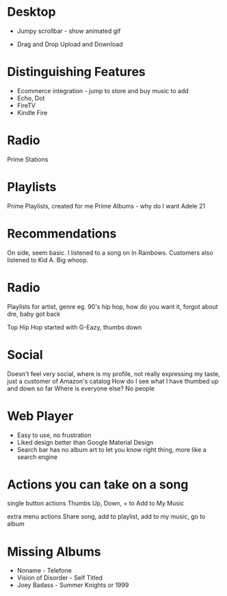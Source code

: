 
# Desktop

- Jumpy scrollbar - show animated gif
+ Drag and Drop Upload and Download

# Distinguishing Features

* Ecommerce integration - jump to store and buy music to add
* Echo, Dot
* FireTV
* Kindle Fire

# Radio

Prime Stations

# Playlists

Prime Playlists, created for me
Prime Albums - why do I want Adele 21

# Recommendations

On side, seem basic. I listened to a song on In Rainbows. Customers also listened to Kid A. Big whoop.

# Radio

Playlists for artist, genre
eg. 90's hip hop, how do you want it, forgot about dre, baby got back

Top Hip Hop
started with G-Eazy, thumbs down

# Social

Doesn't feel very social, where is my profile, not really expressing my taste, just a customer of Amazon's catalog
How do I see what I have thumbed up and down so far
Where is everyone else? No people

# Web Player

* Easy to use, no frustration
* Liked design better than Google Material Design
* Search bar has no album art to let you know right thing, more like a search engine

# Actions you can take on a song

single button actions
Thumbs Up, Down, + to Add to My Music

extra menu actions
Share song, add to playlist, add to my music, go to album

# Missing Albums

* Noname - Telefone
* Vision of Disorder - Self Titled
* Joey Badass - Summer Knights or 1999